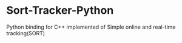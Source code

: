 # Sort-Tracker-Python
Python binding for C++ implemented of Simple online and real-time tracking(SORT)
